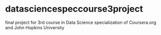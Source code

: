 # datasciencespeccourse3project
final project for 3rd course in Data Science specialization of Coursera.org and John Hopkins University
